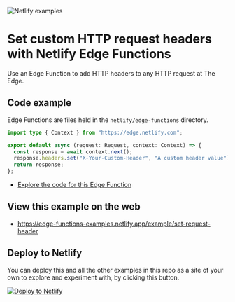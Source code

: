 ![Netlify examples](https://user-images.githubusercontent.com/5865/159468750-df1c2783-39b2-40da-9c0f-971f72a7ea3f.png)

# Set custom HTTP request headers with Netlify Edge Functions

Use an Edge Function to add HTTP headers to any HTTP request at The Edge.

## Code example

Edge Functions are files held in the `netlify/edge-functions` directory.

```ts
import type { Context } from "https://edge.netlify.com";

export default async (request: Request, context: Context) => {
  const response = await context.next();
  response.headers.set("X-Your-Custom-Header", "A custom header value");
  return response;
};
```

- [Explore the code for this Edge Function](../../netlify/edge-functions/set-request-header.ts)

## View this example on the web

- https://edge-functions-examples.netlify.app/example/set-request-header

## Deploy to Netlify

You can deploy this and all the other examples in this repo as a site of your own to explore and experiment with, by
clicking this button.

[![Deploy to Netlify](https://www.netlify.com/img/deploy/button.svg)](https://app.netlify.com/start/deploy?repository=https://github.com/netlify/edge-functions-examples&utm_campaign=devex&utm_source=edge-functions-examples&utm_medium=web&utm_content=Deploy%20Edge%20Functions%20Examples%20to%20Netlify)
